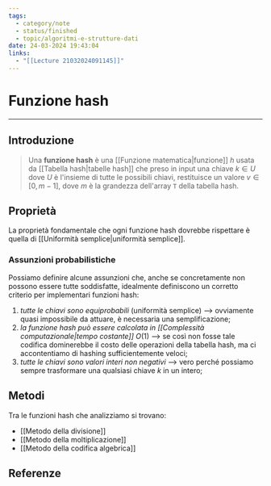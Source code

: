 ```yaml
---
tags:
  - category/note
  - status/finished
  - topic/algoritmi-e-strutture-dati
date: 24-03-2024 19:43:04
links:
  - "[[Lecture 21032024091145]]"
---
```

# Funzione hash
---
## Introduzione
> Una **funzione hash** è una [[Funzione matematica|funzione]] $h$ usata da [[Tabella hash|tabelle hash]] che preso in input una chiave $k \in U$ dove $U$ è l'insieme di tutte le possibili chiavi, restituisce un valore $v \in [0, m-1]$, dove $m$ è la grandezza dell'array `T` della tabella hash.

## Proprietà
La proprietà fondamentale che ogni funzione hash dovrebbe rispettare è quella di [[Uniformità semplice|uniformità semplice]].

### Assunzioni probabilistiche
Possiamo definire alcune assunzioni che, anche se concretamente non possono essere tutte soddisfatte, idealmente definiscono un corretto criterio per implementari funzioni hash:
1. _tutte le chiavi sono equiprobabili_ (uniformità semplice) --> ovviamente quasi impossibile da attuare, è necessaria una semplificazione;
2. _la funzione hash può essere calcolata in [[Complessità computazionale|tempo costante]]_ $O(1)$ --> se così non fosse tale codifica dominerebbe il costo delle operazioni della tabella hash, ma ci accontentiamo di hashing sufficientemente veloci;
3. _tutte le chiavi sono valori interi non negativi_ --> vero perché possiamo sempre trasformare una qualsiasi chiave $k$ in un intero;

## Metodi
Tra le funzioni hash che analizziamo si trovano:
- [[Metodo della divisione]]
- [[Metodo della moltiplicazione]]
- [[Metodo della codifica algebrica]]

## Referenze
